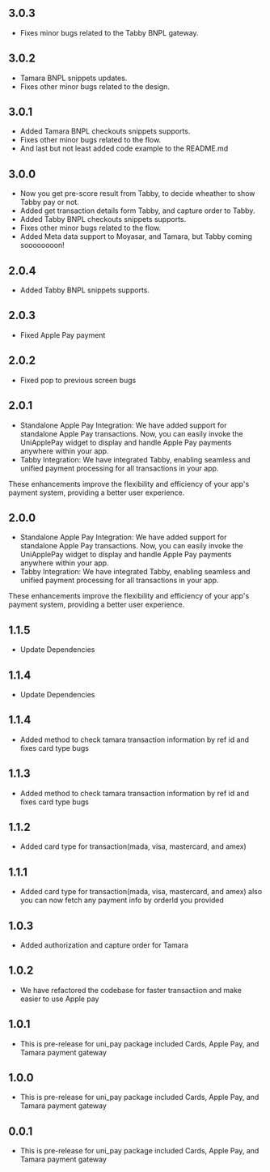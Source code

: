 ## 3.0.3

- Fixes minor bugs related to the Tabby BNPL gateway.

## 3.0.2

- Tamara BNPL snippets updates.
- Fixes other minor bugs related to the design.

## 3.0.1

- Added Tamara BNPL checkouts snippets supports.
- Fixes other minor bugs related to the flow.
- And last but not least added code example to the README.md

## 3.0.0

- Now you get pre-score result from Tabby, to decide wheather to show Tabby pay or not.
- Added get transaction details form Tabby, and capture order to Tabby.
- Added Tabby BNPL checkouts snippets supports.
- Fixes other minor bugs related to the flow.
- Added Meta data support to Moyasar, and Tamara, but Tabby coming soooooooon!

## 2.0.4

- Added Tabby BNPL snippets supports.

## 2.0.3

- Fixed Apple Pay payment

## 2.0.2

- Fixed pop to previous screen bugs

## 2.0.1

- Standalone Apple Pay Integration: We have added support for standalone Apple Pay transactions. Now, you can easily invoke the UniApplePay widget to display and handle Apple Pay payments anywhere within your app.
- Tabby Integration: We have integrated Tabby, enabling seamless and unified payment processing for all transactions in your app.

These enhancements improve the flexibility and efficiency of your app's payment system, providing a better user experience.

## 2.0.0

- Standalone Apple Pay Integration: We have added support for standalone Apple Pay transactions. Now, you can easily invoke the UniApplePay widget to display and handle Apple Pay payments anywhere within your app.
- Tabby Integration: We have integrated Tabby, enabling seamless and unified payment processing for all transactions in your app.

These enhancements improve the flexibility and efficiency of your app's payment system, providing a better user experience.

## 1.1.5

- Update Dependencies

## 1.1.4

- Update Dependencies

## 1.1.4

- Added method to check tamara transaction information by ref id and fixes card type bugs

## 1.1.3

- Added method to check tamara transaction information by ref id and fixes card type bugs

## 1.1.2

- Added card type for transaction(mada, visa, mastercard, and amex)

## 1.1.1

- Added card type for transaction(mada, visa, mastercard, and amex) also you can now fetch any payment info by orderId you provided

## 1.0.3

- Added authorization and capture order for Tamara

## 1.0.2

- We have refactored the codebase for faster transactiion and make easier to use Apple pay

## 1.0.1

- This is pre-release for uni_pay package included Cards, Apple Pay, and Tamara payment gateway

## 1.0.0

- This is pre-release for uni_pay package included Cards, Apple Pay, and Tamara payment gateway

## 0.0.1

- This is pre-release for uni_pay package included Cards, Apple Pay, and Tamara payment gateway
